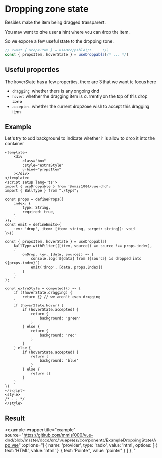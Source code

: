 # Dropping zone state

Besides make the item being dragged transparent.

You may want to give user a hint where you can drop the item.

So we expose a few useful state to the dropping zone.

```ts
// const { propsItem } = useDroppable(/* ... */)
const { propsItem, hoverState } = useDroppable(/* ... */)
```

## Useful properties

The hoverState has a few properties, there are 3 that we want to focus here

- `dragging`: whether there is any ongoing dnd
- `hover`: whether the dragging item is currently on the top of this drop zone
- `accepted`: whether the current dropzone wish to accept this dragging item

## Example

Let's try to add background to indicate whether it is allow to drop it into the container

```html{4,22,31-55}
<template>
    <div
        class="box"
        :style="extraStyle"
        v-bind="propsItem"
    ></div>
</template>
<script setup lang='ts'>
import { useDroppable } from '@mmis1000/vue-dnd';
import { BallType } from "./type";

const props = defineProps({
    index: {
        type: String,
        required: true,
    }
});
const emit = defineEmits<{
    (ev: 'drop', item: [item: string, target: string]): void
}>()

const { propsItem, hoverState } = useDroppable(
    BallType.withFilter(([item, source]) => source !== props.index),
    {
        onDrop: (ev, [data, source]) => {
            console.log(`${data} from ${source} is dropped into ${props.index}`)
            emit('drop', [data, props.index])
        }
    }
);

const extraStyle = computed(() => {
    if (!hoverState.dragging) {
        return {} // we aren't even dragging
    }
    if (hoverState.hover) {
        if (hoverState.accepted) {
            return {
                background: 'green'
            }
        } else {
            return {
                background: 'red'
            }
        }
    } else {
        if (hoverState.accepted) {
            return {
                background: 'blue'
            }
        } else {
            return {}
        }
    }
})
</script>
<style>
/* ... */
</style>
```

## Result

<example-wrapper
    title="example"
    source="https://github.com/mmis1000/vue-dnd/blob/master/docs/src/.vuepress/components/ExampleDroppingState/App.vue"
    :options="[
        {
            name: 'provider',
            type: 'radio',
            value: 'html',
            options: [
                { text: 'HTML', value: 'html' },
                { text: 'Pointer', value: 'pointer' }
            ]
        }
    ]"
>
<template v-slot="{ provider }">
<example-dropping-state-app :provider="provider"></example-dropping-state-app>
</template>
</example-wrapper>
